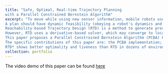 ```yaml
---
title: "Safe, Optimal, Real-time Trajectory Planning
with a Parallel Constrained Bernstein Algorithm"
excerpt: "To move while using new sensor information, mobile robots use receding-horizon planning, executing a short plan while computing a new one.
A plan should have dynamic feasibility (obeying a robot's dynamics and avoiding obstacles), liveness (planning frequently enough to complete tasks), and optimality (minimizing, e.g., distance to a goal).
Reachability-based Trajectory Design (RTD) is a method to generate provably dynamically-feasible plans in real time by solving a polynomial optimization program (POP) in each planning iteration.
However, RTD uses a derivative-based solver, which may converge to local minima that impact liveness and optimality.
This paper proposes a Parallel Constrained Bernstein Algorithm (PCBA) branch-and-bound method to optimally solve RTD's POP at runtime; the resulting optimal planner is called RTD*.
The specific contributions of this paper are: the PCBA implementation; proofs of PCBA's bounded time and memory usage; a comparison of PCBA to state-of-the-art solvers; and a demonstration of PCBA/RTD* on hardware.
RTD* shows better optimality and liveness than RTD in dozens of environments with random obstacles.<br/><img src='/images/pcba-demo.png'>"
collection: portfolio
---
```


The video demo of this paper can be found [here](https://www.youtube.com/watch?v=YcH4WAzqPFY)
